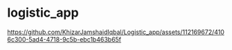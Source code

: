 # logistic_app

https://github.com/KhizarJamshaidIqbal/Logistic_app/assets/112169672/4106c300-5ad4-4718-9c5b-ebc1b463b65f

